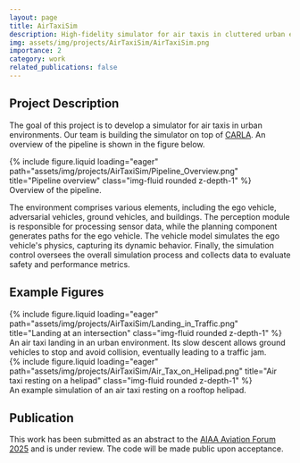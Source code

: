 ```yaml
---
layout: page
title: AirTaxiSim
description: High-fidelity simulator for air taxis in cluttered urban environments.
img: assets/img/projects/AirTaxiSim/AirTaxiSim.png
importance: 2
category: work
related_publications: false
---
```


## Project Description

The goal of this project is to develop a simulator for air taxis in urban environments. Our team is building the simulator on top of [CARLA](https://carla.org/). An overview of the pipeline is shown in the figure below.

<div class="row">
    <div class="col-sm mt-3 mt-md-0">
        {% include figure.liquid loading="eager" path="assets/img/projects/AirTaxiSim/Pipeline_Overview.png" title="Pipeline overview" class="img-fluid rounded z-depth-1" %}
    </div>
</div>
<div class="caption">
    Overview of the pipeline.
</div>

The environment comprises various elements, including the ego vehicle, adversarial vehicles, ground vehicles, and buildings. The perception module is responsible for processing sensor data, while the planning component generates paths for the ego vehicle. The vehicle model simulates the ego vehicle's physics, capturing its dynamic behavior. Finally, the simulation control oversees the overall simulation process and collects data to evaluate safety and performance metrics.

## Example Figures

<div class="row">
    <div class="col-sm mt-3 mt-md-0">
        {% include figure.liquid loading="eager" path="assets/img/projects/AirTaxiSim/Landing_in_Traffic.png" title="Landing at an intersection" class="img-fluid rounded z-depth-1" %}
    </div>
</div>
<div class="caption">
    An air taxi landing in an urban environment. Its slow descent allows ground vehicles to stop and avoid collision, eventually leading to a traffic jam.
</div>

<div class="row">
    <div class="col-sm mt-3 mt-md-0">
        {% include figure.liquid loading="eager" path="assets/img/projects/AirTaxiSim/Air_Tax_on_Helipad.png" title="Air taxi resting on a helipad" class="img-fluid rounded z-depth-1" %}
    </div>
</div>
<div class="caption">
    An example simulation of an air taxi resting on a rooftop helipad.
</div>

## Publication

This work has been submitted as an abstract to the [AIAA Aviation Forum 2025](https://www.aiaa.org/aviation) and is under review. The code will be made public upon acceptance.